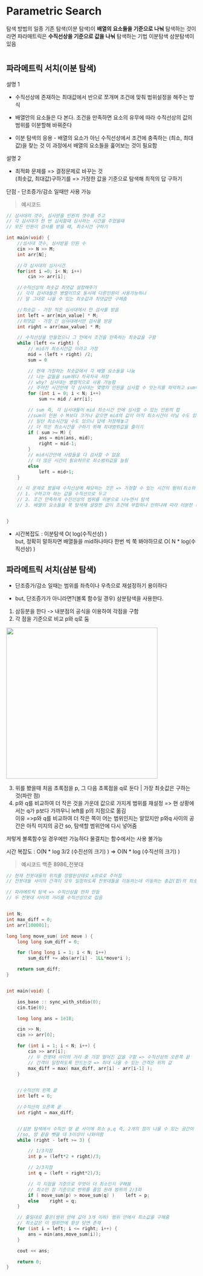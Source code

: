 # Parametric Search

탐색 방법의 일종
기존 탐색(이분 탐색)이 **배열의 요소들을 기준으로 나눠** 탐색하는 것이라면
파라매트릭은 **수직선상을 기준으로 값을 나눠** 탐색하는 기법
이분탐색 삼분탐색이 있음

# 

## 파라메트릭 서치(이분 탐색)


설명 1
- 수직선상에 존재하는 최대값에서 반으로 쪼개며 조건에 맞춰 범위설정을 해주는 방식

- 배열안의 요소들은 다 본다. 조건을 만족하면 요소의 유무에 따라 수직선상의 값의 범위를 이분할해 바꿔준다

- 이분 탐색의 응용 - 배열의 요소가 아닌 수직선상에서 조건에 충족하는 (최소, 최대값)을 찾는 것 이 과정에서 배열의 요소들을 훑어보는 것이 필요함

설명 2
- 최적화 문제를 => 결정문제로 바꾸는 것  
(최솟값, 최대값)구하기를 => 가정한 값을 기준으로 탐색해 최적의 답 구하기



단점 - 단조증가/감소 일때만 사용 가능
  

> 예시코드

```cpp
// 심사대의 갯수, 심사받을 인원의 갯수를 주고
// 각 심사대가 한 번 심사할때 심사하는 시간을 주었을때
// 모든 인원이 검사를 받을 때, 최소시간 구하기

int main(void) {
    //심사대 갯수, 심사받을 인원 수
    cin >> N >> M;
    int arr[N];

    //각 심사대의 심사시간
    for(int i =0; i< N; i++)
        cin >> arr[i];

    //수직선상의 최솟값 최댓값 설정해주기
    // 각각 검사대들은 병렬이므로 동시에 다른인원이 사용가능하나
    // 말 그대로 나올 수 있는 최솟값과 최댓값만 구해줌

    //최솟값 - 가장 적은 심사대에서 만 검사를 받음
    int left = arr[min_value] * M; 
    //최댓값 - 가장 긴 심사대에서만 검사를 받음
    int right = arr[max_value] * M;

    // 수직선상을 만들었으니 그 안에서 조건을 만족하는 최솟값을 구함
    while (left <= right) {
        // mid가 최소시간값 이라고 가정
        mid = (left + right) /2;
        sum = 0

        // 현재 가정하는 최솟값에서 각 배열 요소들을 나눔
        // 나눈 값들을 sum에다 차곡차곡 저장
        // why? 심사대는 병렬적으로 사용 가능함
        // 주어진 시간안에 각 심사대는 몇명의 인원을 심사할 수 잇는지를 파악하고 sum에 넣어줌
        for (int i = 0; i < N; i++)
            sum += mid / arr[i];

        // sum 즉, 각 심사대들이 mid 최소시간 안에 심사할 수 있는 인원의 합
        //sum이 인원 수 M보다 크거나 같으면 mid의 값이 아직 최소시간이 아닐 수도 있음
        // 일단 최소시간일 수도 있으니 답에 저장해놓고
        // 더 작은 최소시간을 구하기 위해 최대범위값을 줄이기
        if ( sum >= M) {
            ans = min(ans, mid);
            right = mid-1;
        }
        // mid시간안에 사람들을 다 검사할 수 없음
        // 더 많은 시간이 필요하므로 최소범위값을 늘림
        else
            left = mid+1;
    }

    // 이 문제로 봤을때 수직선상에 해당하는 것은 => 가정할 수 있는 시간의 범위(최소와 최대를 범위로 지정)
    // 1. 구하고자 하는 값을 수직선으로 두고
    // 2. 조건 만족하게 수진선상의 범위를 이분으로 나누면서 탐색
    // 3. 배열의 요소들을 쭉 탐색해 설정한 값이 조건에 부합하냐 안하냐에 따라 이분한 좌측 범위로 갈 것인지 우측 범위로 갈것인지를 판단


}
```
- 시간복잡도 : 이분탐색 O( log(수직선상) )  
but, 정확히 말하자면 배열들을 mid하나마다 한번 씩 쭉 봐야하므로 O( N * log(수직선상) )


## 파라메트릭 서치(삼분 탐색)

- 단조증가/감소 일때는 범위를 좌측이나 우측으로 재설정하기 용이하다

- but, 단조증가가 아니라면?(볼록 함수일 경우) 삼분탐색을 사용한다.

1. 삼등분을 한다 -> 내분점의 공식을 이용하여 각점을 구함
2. 각 점을 기준으로 비교 p와 q로 둠
<div> <img src ="https://mblogthumb-phinf.pstatic.net/MjAxOTAxMDNfMjk2/MDAxNTQ2NDUwMjUzMDMw.YOzzbml1_9tXAQjtxXBq_dClTOI4cyq81qOt0EI6G3gg.zDbIOLxv57j1IEc_EgHnjvg8ECPaqAq5hWtaaGos-rAg.PNG.kks227/2.png?type=w2" style ="width:400px"> </div>

3. 위를 봤을때 처음 초록점을 p, 그 다음 초록점을 q로 둔다 | 가장 최솟값은 구하는 것(파란 점)
4. p와 q를 비교하여 더 작은 것을 가운데 값으로 가지게 범위를 재설정 => 현 상황에서는 q가 p보다 가까우니 left를 p의 지점으로 옮김  
이유 =>p와 q를 비교하여 더 작은 쪽이 어는 범위인지는 알았지만 p와q 사이의 공간은 아직 미지의 공간 so, 탐색할 범위안에 다시 넣어줌

저렇게 볼록함수일 경우에만 가능하다 물결치는 함수에서는 사용 불가능

시간 복잡도 : O(N * log 3/2 (수진선의 크기) ) => O(N * log (수직선의 크기) )

> 예시코드 백준 8986_전봇대

```cpp
// 현재 전봇대들의 위치를 정렬된상태로 x좌료로 주어짐
// 전봇대들 사이의 간격이 모두 일정하도록 전봇대들을 이동하는데 이동하는 총값(합)의 최솟값을 구하는 것

// 파라메트릭 탐색 => 수직선상을 먼저 만듬
// 두 전봇대 사이의 거리를 수직선상으로 잡음


int N;
int max_diff = 0;
int arr[100001];

long long move_sum( int move ) {
    long long sum_diff = 0;

    for (long long i = 1; i < N; i++)
        sum_diff += abs(arr[i] - 1LL*move*i );

    return sum_diff;
}


int main(void) {

    ios_base :: sync_with_stdio(0);
    cin.tie(0);

    long long ans = 1e18;

    cin >> N;
    cin >> arr[0];

    for (int i = 1; i < N; i++) {
        cin >> arr[i];
        // 두 전봇대 사이의 거리 중 가장 떨어진 값을 구함 => 수직선상의 오른쪽 끝
        // 간격이 일정하도록 만드는것 => 최대 나올 수 있는 간격은 위의 값
        max_diff = max( max_diff, arr[i] - arr[i-1] );
    }

    
    //수직선의 왼쪽 끝
    int left = 0;

    //수직산의 오른쪽 끝
    int right = max_diff;


    //삼분 탐색에서 수직선 양 끝 사이에 최소 p,q 즉, 2개의 점이 나올 수 있는 공간이 있어야 됨
    //so, 양 끝을 뺏을 대 3이상이 나와야함
    while (right - left >= 3) {

        // 1/3지점
        int p = (left*2 + right)/3;

        // 2/3지점
        int q = (left + right*2)/3;

        // 각 지점을 기준으로 무엇이 더 최소인지 구해봄
        // 최소인 점 기준으로 번위를 줄임 원래 범위의 2/3화
        if ( move_sum(p) > move_sum(q) )    left = p;
        else    right = q;
    }

    // 줄일대로 줄은(범위 안에 값이 3개 이하) 범위 안에서 최소값을 구해줌
    // 최소값은 이 범위안에 항상 당연 존재
    for (int i = left; i <= right; i++) {
        ans = min(ans,move_sum(i));
    }

    cout << ans;

    return 0;
}
```








